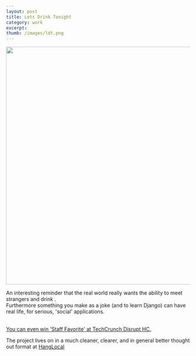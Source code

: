 ```yaml
---
layout: post
title: Lets Drink Tonight 
category: work
excerpt: 
thumb: /images/ldt.png
---
```


<img src="http://dribbble.s3.amazonaws.com/users/2134/screenshots/263014/attachments/8827/ldt%20full.png" width=650></img>
<div class="txt">
<p>
An interesting reminder that the real world really wants the ability to meet strangers and drink .
<br/>
Furthermore something you make as a joke (and to learn Django) can have real life, for serious, 'social' 
applications. <br/ > <br />

<a href="http://techcrunch.com/2011/09/11/lets-drink-tonight-helps-you-find-people-to-drink-with/">You can even win 'Staff Favorite' at TechCrunch Disrupt HC.</a><br />
</p>

<p>
The project lives on in a much cleaner, clearer, and in general better thought out
format at <a href="https://hanglocl.com/">HangLocal</a>
</p>
</div>
